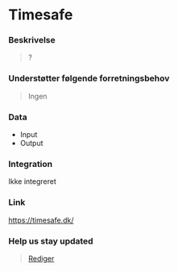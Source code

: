 # Timesafe

### Beskrivelse

> ?

### Understøtter følgende forretningsbehov

> Ingen

### Data

- Input
- Output

### Integration

Ikke integreret

### Link

https://timesafe.dk/

### Help us stay updated

> [Rediger](https://github.com/FMDatahub/Portal/blob/main/docs/Fagsystemer/Dalux/index.md)
